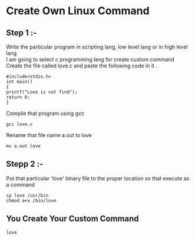 # Create Own Linux Command
## Step 1 :- 
Write the particular program in scripting lang, low level lang or in high level lang <br/>
I am going to select c programming lang for create custom command <br/>
Create the file called love.c and paste the following code in it .
```
#include<stdio.h>
int main()
{
printf("Love is not find");
return 0;
}

```
Compile that program using gcc 
```
gcc love.c
``` 
Rename that file name a.out to love
```
mv a.out love
```
## Stepp 2 :-
Put that particular 'love' binary file to the proper location so that execute as a command
```
cp love /usr/bin
chmod a+x /bin/love
```
## You Create Your Custom Command
```
love
```
